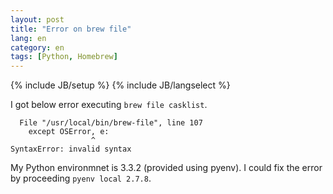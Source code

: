 ```yaml
---
layout: post
title: "Error on brew file"
lang: en
category: en
tags: [Python, Homebrew]
---
```

{% include JB/setup %}
{% include JB/langselect %}

I got below error executing ``brew file casklist``.

	  File "/usr/local/bin/brew-file", line 107
	    except OSError, e:
	                  ^
	SyntaxError: invalid syntax

My Python environmnet is 3.3.2 (provided using pyenv).
I could fix the error by proceeding ``pyenv local 2.7.8``.